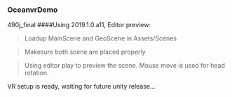 ### OceanvrDemo
490j_final
####Using 2019.1.0.a11, Editor preview:
>Loadup MainScene and GeoScene in Assets/Scenes

>Makesure both scene are placed properly

>Using editor play to preview the scene. Mouse move is used for head rotation.

VR setup is ready, waiting for future unity release...
